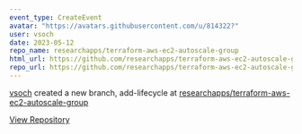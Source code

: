 ```yaml
---
event_type: CreateEvent
avatar: "https://avatars.githubusercontent.com/u/814322?"
user: vsoch
date: 2023-05-12
repo_name: researchapps/terraform-aws-ec2-autoscale-group
html_url: https://github.com/researchapps/terraform-aws-ec2-autoscale-group
repo_url: https://github.com/researchapps/terraform-aws-ec2-autoscale-group
---
```


<a href='https://github.com/vsoch' target='_blank'>vsoch</a> created a new branch, add-lifecycle at <a href='https://github.com/researchapps/terraform-aws-ec2-autoscale-group' target='_blank'>researchapps/terraform-aws-ec2-autoscale-group</a>

<a href='https://github.com/researchapps/terraform-aws-ec2-autoscale-group' target='_blank'>View Repository</a>